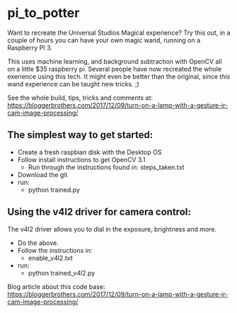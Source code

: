# pi_to_potter
Want to recreate the Universal Studios Magical experience?  Try this out, in a couple of hours you can have your own magic wand, running on a Raspberry PI 3.

This uses machine learning, and background subtraction with OpenCV all on a little $35 raspberry pi.  Several people have now recreated the whole exerience using this tech.  It might even be better than the original, since *this* wand experience can be taught new tricks. ;)

See the whole build, tips, tricks and comments at: https://bloggerbrothers.com/2017/12/09/turn-on-a-lamp-with-a-gesture-ir-cam-image-processing/

## The simplest way to get started:
- Create a fresh raspbian disk with the Desktop OS
- Follow install instructions to get OpenCV 3.1
  - Run through the instructions found in: steps_taken.txt
- Download the git
- run:
  - python trained.py
  
## Using the v4l2 driver for camera control:
The v4l2 driver allows you to dial in the exposure, brightness and more.
 - Do the above.  
 - Follow the instructions in:
   - enable_v4l2.txt
 - run:
   - python trained_v4l2.py
  
Blog article about this code base:
https://bloggerbrothers.com/2017/12/09/turn-on-a-lamp-with-a-gesture-ir-cam-image-processing/
